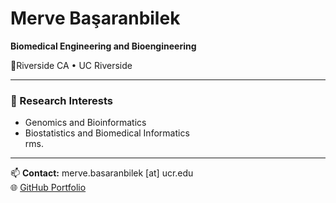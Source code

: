 # Merve Başaranbilek

**Biomedical Engineering and Bioengineering**  
 

📍Riverside CA • UC Riverside 

---

### 🔬 Research Interests
- Genomics and Bioinformatics  
- Biostatistics and Biomedical Informatics   
rms.

---

📫 **Contact:** merve.basaranbilek [at] ucr.edu  
🌐 [GitHub Portfolio](https://github.com/mervebasaranbilek)  
